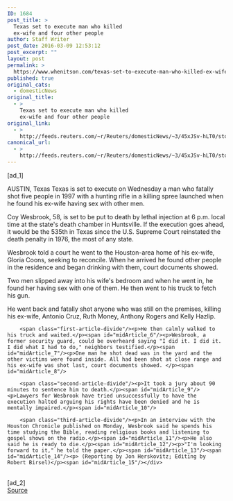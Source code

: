```yaml
---
ID: 1684
post_title: >
  Texas set to execute man who killed
  ex-wife and four other people
author: Staff Writer
post_date: 2016-03-09 12:53:12
post_excerpt: ""
layout: post
permalink: >
  https://www.whenitson.com/texas-set-to-execute-man-who-killed-ex-wife-and-four-other-people/
published: true
original_cats:
  - domesticNews
original_title:
  - >
    Texas set to execute man who killed
    ex-wife and four other people
original_link:
  - >
    http://feeds.reuters.com/~r/Reuters/domesticNews/~3/45xJSv-hLT0/story01.htm
canonical_url:
  - >
    http://feeds.reuters.com/~r/Reuters/domesticNews/~3/45xJSv-hLT0/story01.htm
---
```

 [ad_1]
<br><div id="articleText">
<span id="midArticle_start"/>

<span id="midArticle_0"/><span class="focusParagraph" readability="4"><p><span class="articleLocation">AUSTIN, Texas</span> Texas is set to execute on Wednesday a man who fatally shot five people in 1997 with a hunting rifle in a killing spree launched when he found his ex-wife having sex with other men.</p></span><span id="midArticle_1"/><p>Coy Wesbrook, 58, is set to be put to death by lethal injection at 6 p.m. local time at the state's death chamber in Huntsville. If the execution goes ahead, it would be the 535th in Texas since the U.S. Supreme Court reinstated the death penalty in 1976, the most of any state.</p><span id="midArticle_2"/><p>Wesbrook told a court he went to the Houston-area home of his ex-wife, Gloria Coons, seeking to reconcile. When he arrived he found other people in the residence and began drinking with them, court documents showed.</p><span id="midArticle_3"/><p>Two men slipped away into his wife's bedroom and when he went in, he found her having sex with one of them. He then went to his truck to fetch his gun.</p><span id="midArticle_4"/><p>He went back and fatally shot anyone who was still on the premises, killing his ex-wife, Antonio Cruz, Ruth Money, Anthony Rogers and Kelly Hazlip.</p><span id="midArticle_5"/>
        
        <span class="first-article-divide"/><p>He then calmly walked to his truck and waited.</p><span id="midArticle_6"/><p>Wesbrook, a former security guard, could be overheard saying "I did it. I did it. I did what I had to do," neighbors testified.</p><span id="midArticle_7"/><p>One man he shot dead was in the yard and the other victims were found inside. All had been shot at close range and his ex-wife was shot last, court documents showed. </p><span id="midArticle_8"/>
        
        <span class="second-article-divide"/><p>It took a jury about 90 minutes to sentence him to death.</p><span id="midArticle_9"/><p>Lawyers for Wesbrook have tried unsuccessfully to have the execution halted arguing his rights have been denied and he is mentally impaired.</p><span id="midArticle_10"/>
        
        <span class="third-article-divide"/><p>In an interview with the Houston Chronicle published on Monday, Wesbrook said he spends his time studying the Bible, reading religious books and listening to gospel shows on the radio.</p><span id="midArticle_11"/><p>He also said he is ready to die.</p><span id="midArticle_12"/><p>"I'm looking forward to it," he told the paper.</p><span id="midArticle_13"/><span id="midArticle_14"/><p> (Reporting by Jon Herskovitz; Editing by Robert Birsel)</p><span id="midArticle_15"/></div>
<br>[ad_2]
<br><a href="http://feeds.reuters.com/~r/Reuters/domesticNews/~3/45xJSv-hLT0/story01.htm">Source </a>